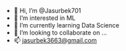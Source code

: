 - 👋 Hi, I’m @Jasurbek701
- 👀 I’m interested in ML
- 🌱 I’m currently learning Data Science
- 💞️ I’m looking to collaborate on ...
- 📫 jasurbek3663@gmail.com

<!---
Jasurbek701/Jasurbek701 is a ✨ special ✨ repository because its `README.md` (this file) appears on your GitHub profile.
You can click the Preview link to take a look at your changes.
--->
